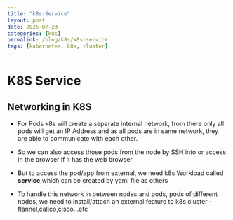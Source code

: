 ```yaml
---
title: "k8s-Service"
layout: post
date: 2025-07-23
categories: [k8s]
permalink: /blog/k8s/k8s-service
tags: [kubernetes, k8s, cluster]
---
```



# K8S Service

## Networking in K8S

* For Pods k8s will create a separate internal network, from there only all pods will get an IP Address and as all pods are in same network, they are able to communicate with each other.

* So we can also access those pods from the node by SSH into or access in the browser if it has the web browser.

* But to access the pod/app from external, we need k8s Workload called **service**,which can be created by yaml file as others

* To handle this network in between nodes and pods, pods of different nodes, we need to install/attach an external feature to k8s cluster - flannel,calico,cisco...etc




